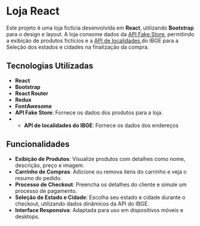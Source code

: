 # Loja React

Este projeto é uma loja fictícia desenvolvida em **React**, utilizando **Bootstrap** para o design e layout. A loja consome dados da [API Fake Store](https://fakestoreapi.com), permitindo a exibição de produtos fictícios e a  [API de localidades
]([https://fakestoreapi.com](https://servicodados.ibge.gov.br/api/docs/localidades?versao=1)) do IBGE para a Seleção dos estados e cidades na finalização da compra.

## Tecnologias Utilizadas
- **React**
- **Bootstrap**
- **React Router**
- **Redux**
- **FontAwesome**
- **API Fake Store**: Fornece os dados dos produtos para a loja.
- - **API de localidades do IBGE**:  Fornece os dados dos endereços

## Funcionalidades
- **Exibição de Produtos**: Visualize produtos com detalhes como nome, descrição, preço e imagem.
- **Carrinho de Compras**: Adicione ou remova itens do carrinho e veja o resumo do pedido.
- **Processo de Checkout**: Preencha os detalhes do cliente e simule um processo de pagamento.
- **Seleção de Estado e Cidade**: Escolha seu estado e cidade durante o checkout, utilizando dados dinâmicos da API do IBGE.
- **Interface Responsiva**: Adaptada para uso em dispositivos móveis e desktops.

